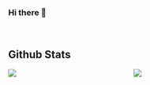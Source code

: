 ### Hi there 👋

<br>

## Github Stats  
<img src="https://github-readme-stats.vercel.app/api/top-langs/?username=mehranj73&hide_border=true&layout=compact" align="left" />  

<div align="center"><img src="https://github-readme-stats.vercel.app/api?username=mehranj73&show_icons=true&count_private=true&hide_border=true" align="center" /></div>  
